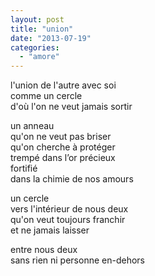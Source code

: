```yaml
---
layout: post
title: "union"
date: "2013-07-19"
categories: 
  - "amore"
---
```


l'union de l'autre avec soi  
comme un cercle  
d'où l'on ne veut jamais sortir

un anneau  
qu'on ne veut pas briser  
qu'on cherche à protéger  
trempé dans l’or précieux  
fortifié  
dans la chimie de nos amours

un cercle  
vers l'intérieur de nous deux  
qu'on veut toujours franchir  
et ne jamais laisser

entre nous deux  
sans rien ni personne en-dehors  

